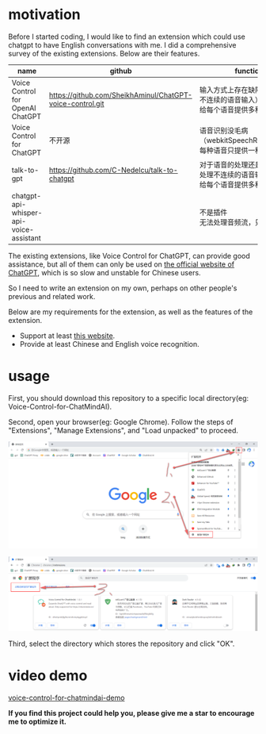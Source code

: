 # motivation

Before I started coding, I would like to find an extension which could use chatgpt to have English conversations with me. I did a comprehensive survey of the existing extensions. Below are their features.

| name                                    | github                                                    | function                                                     |
| --------------------------------------- | --------------------------------------------------------- | ------------------------------------------------------------ |
| Voice Control for OpenAI ChatGPT        | https://github.com/SheikhAminul/ChatGPT-voice-control.git | 输入方式上存在缺陷（自动截断不连续的语音输入）<br />给每个语音提供多种语音包 |
| Voice Control for ChatGPT               | 不开源                                                    | 语音识别没毛病（webkitSpeechRecognition）<br />每种语音只提供一种语音包 |
| talk-to-gpt                             | https://github.com/C-Nedelcu/talk-to-chatgpt              | 对于语音的处理还是不行，无法处理不连续的语音输入<br />给每个语音提供多种语音包 |
| chatgpt-api-whisper-api-voice-assistant |                                                           | 不是插件<br />无法处理音频流，只能整个上传                   |



The existing extensions, like Voice Control for ChatGPT, can provide good assistance, but all of them can only be used on [the official website of ChatGPT](https://chat.openai.com/chat/), which is so slow and unstable for Chinese users.

So I need to write an extension on my own, perhaps on other people's previous and related work.

Below are my requirements for the extension, as well as the features of the extension.

- Support at least [this website](https://x.chatmindai.net/chat).
- Provide at least Chinese and English voice recognition.

# usage

First, you should download this repository to a specific local directory(eg: Voice-Control-for-ChatMindAI).

Second, open your browser(eg: Google Chrome). Follow the steps of "Extensions", "Manage Extensions", and "Load unpacked" to proceed.

![image-20230402233425326](https://raw.githubusercontent.com/whr819987540/pic/main/image-20230402233425326.png)

![image-20230402233547469](https://raw.githubusercontent.com/whr819987540/pic/main/image-20230402233547469.png)

Third, select the directory which stores the repository and click "OK".

# video demo

[voice-control-for-chatmindai-demo](https://www.youtube.com/watch?v=9tmP1BsTPwY)





**If you find this project could help you, please give me a star to encourage me to optimize it.**